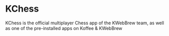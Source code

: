 # KChess
KChess is the official multiplayer Chess app of the KWebBrew team, as well as one of the pre-installed apps on Koffee & KWebBrew
